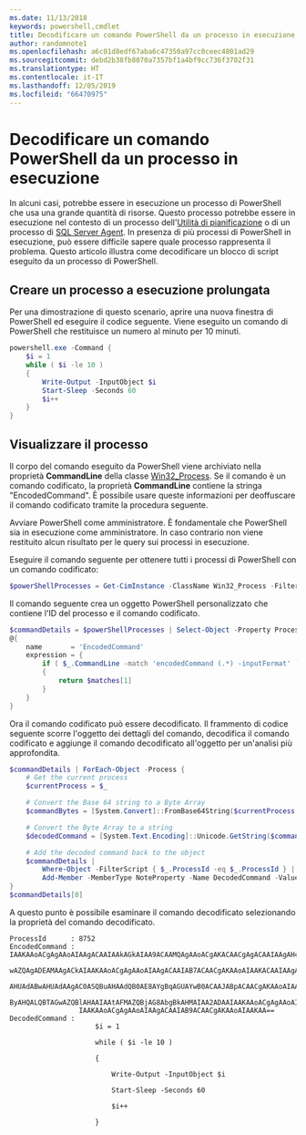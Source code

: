 ```yaml
---
ms.date: 11/13/2018
keywords: powershell,cmdlet
title: Decodificare un comando PowerShell da un processo in esecuzione
author: randomnote1
ms.openlocfilehash: a6c01d8edf67aba6c47350a97cc0ceec4801ad29
ms.sourcegitcommit: debd2b38fb8070a7357bf1a4bf9cc736f3702f31
ms.translationtype: HT
ms.contentlocale: it-IT
ms.lasthandoff: 12/05/2019
ms.locfileid: "66470975"
---
```

# <a name="decode-a-powershell-command-from-a-running-process"></a>Decodificare un comando PowerShell da un processo in esecuzione

In alcuni casi, potrebbe essere in esecuzione un processo di PowerShell che usa una grande quantità di risorse.
Questo processo potrebbe essere in esecuzione nel contesto di un processo dell'[Utilità di pianificazione][] o di un processo di [SQL Server Agent][]. In presenza di più processi di PowerShell in esecuzione, può essere difficile sapere quale processo rappresenta il problema. Questo articolo illustra come decodificare un blocco di script eseguito da un processo di PowerShell.

## <a name="create-a-long-running-process"></a>Creare un processo a esecuzione prolungata

Per una dimostrazione di questo scenario, aprire una nuova finestra di PowerShell ed eseguire il codice seguente. Viene eseguito un comando di PowerShell che restituisce un numero al minuto per 10 minuti.

```powershell
powershell.exe -Command {
    $i = 1
    while ( $i -le 10 )
    {
        Write-Output -InputObject $i
        Start-Sleep -Seconds 60
        $i++
    }
}
```

## <a name="view-the-process"></a>Visualizzare il processo

Il corpo del comando eseguito da PowerShell viene archiviato nella proprietà **CommandLine** della classe [Win32_Process][]. Se il comando è un comando codificato, la proprietà **CommandLine** contiene la stringa "EncodedCommand". È possibile usare queste informazioni per deoffuscare il comando codificato tramite la procedura seguente.

Avviare PowerShell come amministratore. È fondamentale che PowerShell sia in esecuzione come amministratore. In caso contrario non viene restituito alcun risultato per le query sui processi in esecuzione.

Eseguire il comando seguente per ottenere tutti i processi di PowerShell con un comando codificato:

```powershell
$powerShellProcesses = Get-CimInstance -ClassName Win32_Process -Filter 'CommandLine LIKE "%EncodedCommand%"'
```

Il comando seguente crea un oggetto PowerShell personalizzato che contiene l'ID del processo e il comando codificato.

```powershell
$commandDetails = $powerShellProcesses | Select-Object -Property ProcessId,
@{
    name       = 'EncodedCommand'
    expression = {
        if ( $_.CommandLine -match 'encodedCommand (.*) -inputFormat' )
        {
            return $matches[1]
        }
    }
}
```

Ora il comando codificato può essere decodificato. Il frammento di codice seguente scorre l'oggetto dei dettagli del comando, decodifica il comando codificato e aggiunge il comando decodificato all'oggetto per un'analisi più approfondita.

```powershell
$commandDetails | ForEach-Object -Process {
    # Get the current process
    $currentProcess = $_

    # Convert the Base 64 string to a Byte Array
    $commandBytes = [System.Convert]::FromBase64String($currentProcess.EncodedCommand)

    # Convert the Byte Array to a string
    $decodedCommand = [System.Text.Encoding]::Unicode.GetString($commandBytes)

    # Add the decoded command back to the object
    $commandDetails |
        Where-Object -FilterScript { $_.ProcessId -eq $_.ProcessId } |
        Add-Member -MemberType NoteProperty -Name DecodedCommand -Value $decodedCommand
}
$commandDetails[0]
```

A questo punto è possibile esaminare il comando decodificato selezionando la proprietà del comando decodificato.

```output
ProcessId      : 8752
EncodedCommand : IAAKAAoACgAgAAoAIAAgACAAIAAkAGkAIAA9ACAAMQAgAAoACgAKACAACgAgACAAIAAgAHcAaABpAGwAZQAgACgAIAAkAGkAIAAtAG
                 wAZQAgADEAMAAgACkAIAAKAAoACgAgAAoAIAAgACAAIAB7ACAACgAKAAoAIAAKACAAIAAgACAAIAAgACAAIABXAHIAaQB0AGUALQBP
                 AHUAdABwAHUAdAAgAC0ASQBuAHAAdQB0AE8AYgBqAGUAYwB0ACAAJABpACAACgAKAAoAIAAKACAAIAAgACAAIAAgACAAIABTAHQAYQ
                 ByAHQALQBTAGwAZQBlAHAAIAAtAFMAZQBjAG8AbgBkAHMAIAA2ADAAIAAKAAoACgAgAAoAIAAgACAAIAAgACAAIAAgACQAaQArACsA
                 IAAKAAoACgAgAAoAIAAgACAAIAB9ACAACgAKAAoAIAAKAA==
DecodedCommand :
                     $i = 1

                     while ( $i -le 10 )

                     {

                         Write-Output -InputObject $i

                         Start-Sleep -Seconds 60

                         $i++

                     }
```

[Utilità di pianificazione]: /windows/desktop/TaskSchd/task-scheduler-start-page
[SQL Server Agent]: /sql/ssms/agent/sql-server-agent
[Win32_Process]: /windows/desktop/CIMWin32Prov/win32-process
